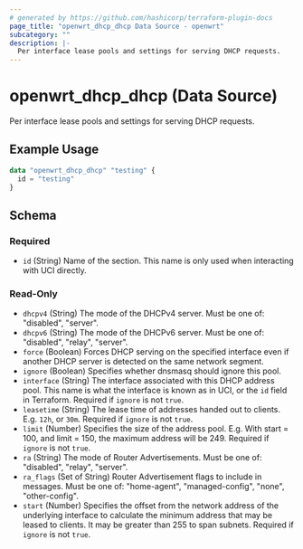 ```yaml
---
# generated by https://github.com/hashicorp/terraform-plugin-docs
page_title: "openwrt_dhcp_dhcp Data Source - openwrt"
subcategory: ""
description: |-
  Per interface lease pools and settings for serving DHCP requests.
---
```


# openwrt_dhcp_dhcp (Data Source)

Per interface lease pools and settings for serving DHCP requests.

## Example Usage

```terraform
data "openwrt_dhcp_dhcp" "testing" {
  id = "testing"
}
```

<!-- schema generated by tfplugindocs -->
## Schema

### Required

- `id` (String) Name of the section. This name is only used when interacting with UCI directly.

### Read-Only

- `dhcpv4` (String) The mode of the DHCPv4 server. Must be one of: "disabled", "server".
- `dhcpv6` (String) The mode of the DHCPv6 server. Must be one of: "disabled", "relay", "server".
- `force` (Boolean) Forces DHCP serving on the specified interface even if another DHCP server is detected on the same network segment.
- `ignore` (Boolean) Specifies whether dnsmasq should ignore this pool.
- `interface` (String) The interface associated with this DHCP address pool. This name is what the interface is known as in UCI, or the `id` field in Terraform. Required if `ignore` is not `true`.
- `leasetime` (String) The lease time of addresses handed out to clients. E.g. `12h`, or `30m`. Required if `ignore` is not `true`.
- `limit` (Number) Specifies the size of the address pool. E.g. With start = 100, and limit = 150, the maximum address will be 249. Required if `ignore` is not `true`.
- `ra` (String) The mode of Router Advertisements. Must be one of: "disabled", "relay", "server".
- `ra_flags` (Set of String) Router Advertisement flags to include in messages. Must be one of: "home-agent", "managed-config", "none", "other-config".
- `start` (Number) Specifies the offset from the network address of the underlying interface to calculate the minimum address that may be leased to clients. It may be greater than 255 to span subnets. Required if `ignore` is not `true`.


